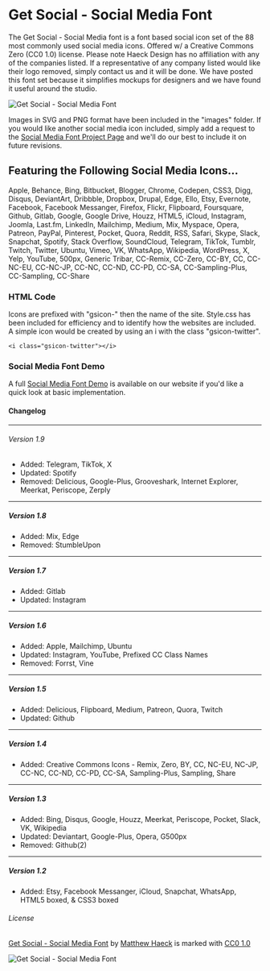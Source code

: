 # Get Social - Social Media Font #

The Get Social - Social Media font is a font based social icon set of the 88 most commonly used social media icons. Offered w/ a Creative Commons Zero (CC0 1.0) license. Please note Haeck Design has no affiliation with any of the companies listed. If a representative of any company listed would like their logo removed, simply contact us and it will be done. We have posted this font set because it simplifies mockups for designers and we have found it useful around the studio.

![Get Social - Social Media Font](https://cdn.haeckdesign.com/demo/get-social-social-media-font.jpg)

Images in SVG and PNG format have been included in the "images" folder.  If you would like another social media icon included, simply add a request to the [Social Media Font Project Page](https://haeckdesign.com/freebies/icons/get-social-icon-set) and we'll do our best to include it on future revisions.


## Featuring the Following Social Media Icons... ##

Apple, Behance, Bing, Bitbucket, Blogger, Chrome, Codepen, CSS3, Digg, Disqus, DeviantArt, Dribbble, Dropbox, Drupal, Edge, Ello, Etsy, Evernote, Facebook, Facebook Messanger, Firefox, Flickr, Flipboard, Foursquare, Github, Gitlab, Google, Google Drive, Houzz, HTML5, iCloud, Instagram, Joomla, Last.fm, LinkedIn, Mailchimp, Medium, Mix, Myspace, Opera, Patreon, PayPal, Pinterest, Pocket, Quora, Reddit, RSS, Safari, Skype, Slack, Snapchat, Spotify, Stack Overflow, SoundCloud, Telegram, TikTok, Tumblr, Twitch, Twitter, Ubuntu, Vimeo, VK, WhatsApp, Wikipedia, WordPress, X, Yelp, YouTube, 500px, Generic Tribar, CC-Remix, CC-Zero, CC-BY, CC, CC-NC-EU, CC-NC-JP, CC-NC, CC-ND, CC-PD, CC-SA, CC-Sampling-Plus, CC-Sampling, CC-Share



### HTML Code ###

Icons are prefixed with "gsicon-" then the name of the site. Style.css has been included for efficiency and to identify how the websites are included. A simple icon would be created by using an i with the class "gsicon-twitter".

```<i class="gsicon-twitter"></i>```



### Social Media Font Demo ###

A full [Social Media Font Demo](https://demo.haeckdesign.com/get-social-icon-set/) is available on our website if you'd like a quick look at basic implementation.


#### Changelog ####

---

###### Version 1.9 ######
* Added: Telegram, TikTok, X
* Updated: Spotify
* Removed: Delicious, Google-Plus, Grooveshark, Internet Explorer, Meerkat, Periscope, Zerply

---

##### Version 1.8 #####
* Added: Mix, Edge
* Removed: StumbleUpon

---

##### Version 1.7 #####
* Added: Gitlab
* Updated: Instagram

---

##### Version 1.6 #####
* Added: Apple, Mailchimp, Ubuntu
* Updated: Instagram, YouTube, Prefixed CC Class Names
* Removed: Forrst, Vine

---

##### Version 1.5 #####
* Added: Delicious, Flipboard, Medium, Patreon, Quora, Twitch
* Updated: Github

---

##### Version 1.4 #####
* Added: Creative Commons Icons - Remix, Zero, BY, CC, NC-EU, NC-JP, CC-NC, CC-ND, CC-PD, CC-SA, Sampling-Plus, Sampling, Share 

---

##### Version 1.3 #####
* Added: Bing, Disqus, Google, Houzz, Meerkat, Periscope, Pocket, Slack, VK, Wikipedia
* Updated: Deviantart, Google-Plus, Opera, G500px
* Removed: Github(2)

---

##### Version 1.2 #####
* Added: Etsy, Facebook Messanger, iCloud, Snapchat, WhatsApp, HTML5 boxed, & CSS3 boxed



###### License ######

 <p xmlns:cc="http://creativecommons.org/ns#" xmlns:dct="http://purl.org/dc/terms/"><a property="dct:title" rel="cc:attributionURL" href="https://haeckdesign.com/freebies/icons/get-social-icon-set">Get Social - Social Media Font</a> by <a rel="cc:attributionURL dct:creator" property="cc:attributionName" href="https://haeckdesign.com/team/matthew-haeck">Matthew Haeck</a> is marked with <a href="http://creativecommons.org/publicdomain/zero/1.0?ref=chooser-v1" target="_blank" rel="license noopener noreferrer" style="display:inline-block;">CC0 1.0</a></p>

![Get Social - Social Media Font](https://licensebuttons.net/l/zero/1.0/88x31.png)
